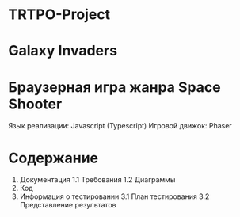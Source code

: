 # TRTPO-Project 
# Galaxy Invaders
# Браузерная игра жанра Space Shooter  
Язык реализации: Javascript (Typescript) 
Игровой движок: Phaser

# Содержание
1. Документация
1.1 Требования
1.2 Диаграммы
2. Код 
3. Информация о тестировании
3.1 План тестирования
3.2 Представление результатов
